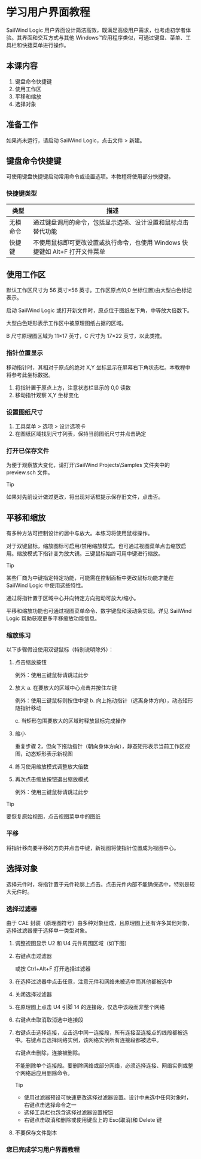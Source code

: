 # 学习用户界面教程

SailWind Logic 用户界面设计简洁高效，既满足高级用户需求，也考虑初学者体验。其界面和交互方式与其他 Windows™应用程序类似，可通过键盘、菜单、工具栏和快捷菜单进行操作。

## 本课内容

1. 键盘命令快捷键
2. 使用工作区
3. 平移和缩放
4. 选择对象

## 准备工作

如果尚未运行，请启动 SailWind Logic，点击文件 > 新建。

## 键盘命令快捷键

可使用键盘快捷键启动常用命令或设置选项。本教程将使用部分快捷键。

### 快捷键类型

| 类型             | 描述                                                                                     |
|------------------|-----------------------------------------------------------------------------------------|
| 无模命令         | 通过键盘调用的命令，包括显示选项、设计设置和鼠标点击替代功能                           |
| 快捷键           | 不使用鼠标即可更改设置或执行命令，也使用 Windows 快捷键如 Alt+F 打开文件菜单               |

## 使用工作区

默认工作区尺寸为 56 英寸×56 英寸。工作区原点(0,0 坐标位置)由大型白色标记表示。

启动 SailWind Logic 或打开新文件时，原点位于图纸左下角，中等放大倍数下。

大型白色矩形表示工作区中被原理图纸占据的区域。

B 尺寸原理图区域为 11×17 英寸，C 尺寸为 17×22 英寸，以此类推。

### 指针位置显示

移动指针时，其相对于原点的绝对 X,Y 坐标显示在屏幕右下角状态栏。本教程中将参考此坐标数据。

1. 将指针置于原点上方，注意状态栏显示的 0,0 读数
2. 移动指针观察 X,Y 坐标变化

### 设置图纸尺寸

1. 工具菜单 > 选项 > 设计选项卡
2. 在图纸区域找到尺寸列表，保持当前图纸尺寸并点击确定

### 打开已保存文件

为便于观察放大变化，请打开\SailWind Projects\Samples 文件夹中的 preview.sch 文件。

> [!TIP]
>
> 如果对先前设计做过更改，将出现对话框提示保存旧文件，点击否。

## 平移和缩放

有多种方法可控制设计的居中与放大。本练习将使用鼠标操作。

对于双键鼠标，缩放图标可启用/禁用缩放模式。也可通过视图菜单点击缩放启用。缩放模式下指针变为放大镜。三键鼠标始终可用中键进行缩放。

> [!TIP]
>
> 某些厂商为中键指定特定功能，可能需在控制面板中更改鼠标功能才能在 SailWind Logic 中使用这些特性。

通过将指针置于区域中心并向特定方向拖动可放大/缩小。

平移和缩放功能也可通过视图菜单命令、数字键盘和滚动条实现。详见 SailWind Logic 帮助获取更多平移缩放功能信息。

### 缩放练习

以下步骤假设使用双键鼠标（特别说明除外）：

1. 点击缩放按钮
   
   例外：使用三键鼠标请跳过此步
   
2. 放大
   a. 在要放大的区域中心点击并按住左键

      例外：使用三键鼠标则按住中键
   b. 向上拖动指针（远离身体方向），动态矩形随指针移动

   c. 当矩形包围要放大的区域时释放鼠标完成操作

3. 缩小

   重复步骤 2，但向下拖动指针（朝向身体方向），静态矩形表示当前工作区视图，动态矩形表示新视图

4. 练习使用缩放模式调整放大倍数

5. 再次点击缩放按钮退出缩放模式

   例外：使用三键鼠标请跳过此步

> [!TIP]
>
> 要恢复原始视图，点击视图菜单中的图纸

### 平移

将指针移向要平移的方向并点击中键，新视图将使指针位置成为视图中心。

## 选择对象

选择元件时，将指针置于元件轮廓上点击。点击元件内部不能确保选中，特别是较大元件时。

### 选择过滤器

由于 CAE 封装（原理图符号）由多种对象组成，且原理图上还有许多其他对象，选择过滤器便于选择单一类型对象。

1. 调整视图显示 U2 和 U4 元件周围区域（如下图）

2. 右键点击过滤器
   
   或按 Ctrl+Alt+F 打开选择过滤器
   
3. 在选择过滤器中点击任意，注意元件和网络未被选中而其他都被选中

4. 关闭选择过滤器

5. 在原理图上点击 U4 引脚 14 的连接段，仅选中该段而非整个网络

6. 右键点击取消取消选中连接段

7. 右键点击选择连接，点击选中同一连接段，所有连接至连接点的线段都被选中。右键点击选择网络实例，该网络实例所有连接段都被选中。

   右键点击删除，连接被删除。

   不能删除单个连接段。要删除网络或部分网络，必须选择连接、网络实例或整个网络后应用删除命令。

   > [!TIP]
   >
   > - 使用过滤器预设可快速更改选择过滤器设置。设计中未选中任何对象时，右键点击选择命令之一
   > - 选择工具栏也包含选择过滤器设置按钮
   > - 右键点击取消和删除或使用键盘上的 Esc(取消)和 Delete 键

8. 不要保存文件副本

### 您已完成学习用户界面教程